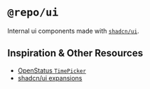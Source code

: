 # `@repo/ui`

Internal ui components made with [`shadcn/ui`](https://ui.shadcn.com/).

## Inspiration & Other Resources

- [OpenStatus `TimePicker`](https://time.openstatus.dev/)
- [shadcn/ui expansions](https://shadcnui-expansions.typeart.cc/)